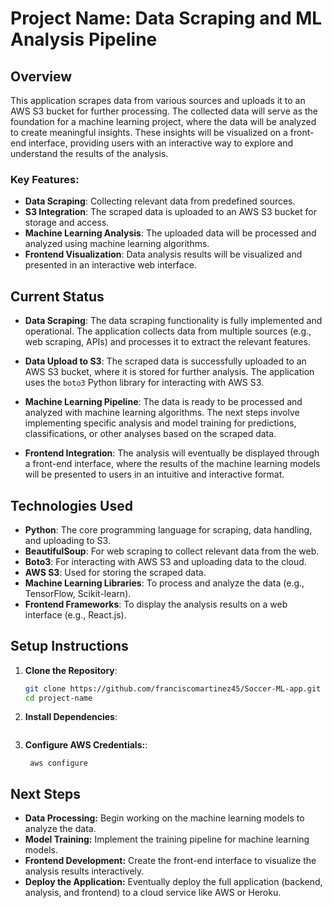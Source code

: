 # Project Name: Data Scraping and ML Analysis Pipeline

## Overview

This application scrapes data from various sources and uploads it to an AWS S3 bucket for further processing. The collected data will serve as the foundation for a machine learning project, where the data will be analyzed to create meaningful insights. These insights will be visualized on a front-end interface, providing users with an interactive way to explore and understand the results of the analysis.

### Key Features:

- **Data Scraping**: Collecting relevant data from predefined sources.
- **S3 Integration**: The scraped data is uploaded to an AWS S3 bucket for storage and access.
- **Machine Learning Analysis**: The uploaded data will be processed and analyzed using machine learning algorithms.
- **Frontend Visualization**: Data analysis results will be visualized and presented in an interactive web interface.

## Current Status

- **Data Scraping**: The data scraping functionality is fully implemented and operational. The application collects data from multiple sources (e.g., web scraping, APIs) and processes it to extract the relevant features.
- **Data Upload to S3**: The scraped data is successfully uploaded to an AWS S3 bucket, where it is stored for further analysis. The application uses the `boto3` Python library for interacting with AWS S3.

- **Machine Learning Pipeline**: The data is ready to be processed and analyzed with machine learning algorithms. The next steps involve implementing specific analysis and model training for predictions, classifications, or other analyses based on the scraped data.

- **Frontend Integration**: The analysis will eventually be displayed through a front-end interface, where the results of the machine learning models will be presented to users in an intuitive and interactive format.

## Technologies Used

- **Python**: The core programming language for scraping, data handling, and uploading to S3.
- **BeautifulSoup**: For web scraping to collect relevant data from the web.
- **Boto3**: For interacting with AWS S3 and uploading data to the cloud.
- **AWS S3**: Used for storing the scraped data.
- **Machine Learning Libraries**: To process and analyze the data (e.g., TensorFlow, Scikit-learn).
- **Frontend Frameworks**: To display the analysis results on a web interface (e.g., React.js).

## Setup Instructions

1. **Clone the Repository**:

   ```bash
   git clone https://github.com/franciscomartinez45/Soccer-ML-app.git
   cd project-name

   ```

2. **Install Dependencies**:

   ```pip install -r requirements.txt

   ```

3. **Configure AWS Credentials:**:
   ```
    aws configure
   ```

## Next Steps

- **Data Processing:** Begin working on the machine learning models to analyze the data.
- **Model Training:** Implement the training pipeline for machine learning models.
- **Frontend Development:** Create the front-end interface to visualize the analysis results interactively.
- **Deploy the Application:** Eventually deploy the full application (backend, analysis, and frontend) to a cloud service like AWS or Heroku.
